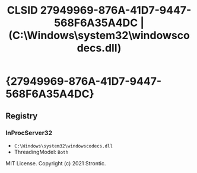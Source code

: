﻿---
title: "CLSID 27949969-876A-41D7-9447-568F6A35A4DC | (C:\\Windows\\system32\\windowscodecs.dll)"
excerpt: What is COM-Object CLSID 27949969-876A-41D7-9447-568F6A35A4DC?
---

# {27949969-876A-41D7-9447-568F6A35A4DC}


## Registry


### InProcServer32

* `C:\Windows\system32\windowscodecs.dll`
* ThreadingModel: `Both`

MIT License. Copyright (c) 2021 Strontic.


